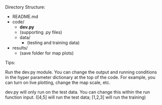 Directory Structure:

- README.md
- code/
  - **dev.py**
  - (supporting .py files)
  - data/
    - (testing and training data)
- results/
  - (save folder for map plots)

Tips:

Run the dev.py module. You can change the output and running conditions in the hyper parameter dictionary at the top of the code. For example, you can turn on live plotting, change the map scale, etc.

dev.py will only run on the test data. You can change this within the run function input. ([4,5] will run the test data; [1,2,3] will run the training)